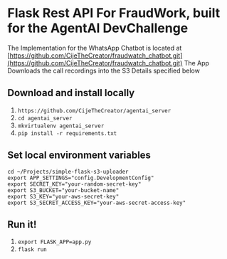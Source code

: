 # Flask Rest API For FraudWork, built for the AgentAI DevChallenge

The Implementation for the WhatsApp Chatbot is located at [https://github.com/CijeTheCreator/fraudwatch_chatbot.git](https://github.com/CijeTheCreator/fraudwatch_chatbot.git)
The App Downloads the call recordings into the S3 Details specified below

## Download and install locally

1. `https://github.com/CijeTheCreator/agentai_server`
2. `cd agentai_server`
3. `mkvirtualenv agentai_server`
4. `pip install -r requirements.txt`

## Set local environment variables

```
cd ~/Projects/simple-flask-s3-uploader
export APP_SETTINGS="config.DevelopmentConfig"
export SECRET_KEY="your-random-secret-key"
export S3_BUCKET="your-bucket-name"
export S3_KEY="your-aws-secret-key"
export S3_SECRET_ACCESS_KEY="your-aws-secret-access-key"
```

## Run it!

1. `export FLASK_APP=app.py`
2. `flask run`
